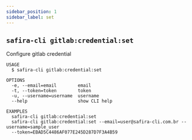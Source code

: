 ```yaml
---
sidebar_position: 1
sidebar_label: set
---
```

## `safira-cli gitlab:credential:set`

Configure gitlab credential

```
USAGE
  $ safira-cli gitlab:credential:set

OPTIONS
  -e, --email=email        email
  -t, --token=token        token
  -u, --username=username  username
  --help                   show CLI help

EXAMPLES
  safira-cli gitlab:credential:set
  safira-cli gitlab:credential:set --email=user@safira-cli.com.br --username=sample_user 
  --token=EBAD5C4486AF077E245D287D7F3A4B59
```
